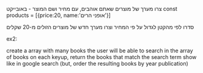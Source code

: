צרו מערך של מוצרים שאתם אוהבים, עם מחיר ושם המוצר - באובייקט
const products = [{price:20, name:'אופני הרים'}]

סדרו לפי מהקטן לגדול על פי המחיר
וצרו מערך חדש 
של מוצרים הזולים מ-20 שקלים


ex2:

create a array with many books
the user will be able to search in the array of books
on each keyup, return the books that match the search term
show like in google search 
(but, order the resulting books by year publication)
